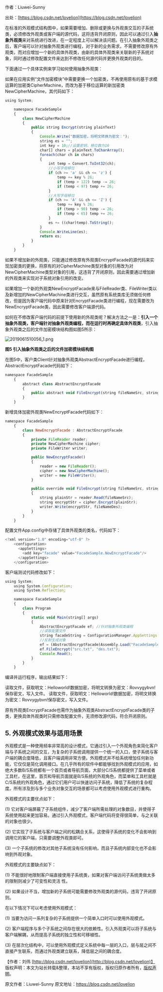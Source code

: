 

  
作者：Liuwei-Sunny

出处：[https://blog.csdn.net/lovelion](https://blog.csdn.net/lovelion)

在标准的外观模式结构图中，如果需要增加、删除或更换与外观类交互的子系统类，必须修改外观类或客户端的源代码，这将违背开闭原则，因此可以通过引入**抽象外观类**来对系统进行改进，在一定程度上可以解决该问题。在引入抽象外观类之后，客户端可以针对抽象外观类进行编程，对于新的业务需求，不需要修改原有外观类，而对应增加一个新的具体外观类，由新的具体外观类来关联新的子系统对象，同时通过修改配置文件来达到不修改任何源代码并更换外观类的目的。

下面通过一个具体实例来学习如何使用抽象外观类：

如果在应用实例“文件加密模块”中需要更换一个加密类，不再使用原有的基于求模运算的加密类CipherMachine，而改为基于移位运算的新加密类NewCipherMachine，其代码如下：

```js 
using System;

    namespace FacadeSample
    {
        class NewCipherMachine
        {
            public string Encrypt(string plainText)
            {
                Console.Write("数据加密，将明文转换为密文：");
                string es = "";
                int key = 10;//设置密钥，移位数为10
                char[] chars = plainText.ToCharArray();
                foreach(char ch in chars)
                {
                    int temp = Convert.ToInt32(ch);
                    //小写字母移位
                    if (ch >= 'a' && ch <= 'z') {
                        temp += key % 26;
                        if (temp > 122) temp -= 26;
                        if (temp < 97) temp += 26;
                    }
                    //大写字母移位
                    if (ch >= 'A' && ch <= 'Z') {
                        temp += key % 26;
                        if (temp > 90) temp -= 26;
                        if (temp < 65) temp += 26;
                    }
                    es += ((char)temp).ToString();
                }
                Console.WriteLine(es);
                return es;
            }
        }
    }
```

如果不增加新的外观类，只能通过修改原有外观类EncryptFacade的源代码来实现加密类的更换，将原有的对CipherMachine类型对象的引用改为对NewCipherMachine类型对象的引用，这违背了开闭原则，因此需要通过增加新的外观类来实现对子系统对象引用的改变。

如果增加一个新的外观类NewEncryptFacade来与FileReader类、FileWriter类以及新增加的NewCipherMachine类进行交互，虽然原有系统类库无须做任何修改，但是因为客户端代码中原来针对EncryptFacade类进行编程，现在需要改为NewEncryptFacade类，因此需要修改客户端源代码。

如何在不修改客户端代码的前提下使用新的外观类呢？解决方法之一是：**引入一个抽象外观类，客户端针对抽象外观类编程，而在运行时再确定具体外观类**，引入抽象外观类之后的文件加密模块结构图如图5所示：

![2019061510056_1.png](https://gitee.com/hezhiyuan007/java-study/raw/master/images/DesignMode2/43be4024-f737-4941-aaaf-ddb6a2a2829a.png)

**图5 引入抽象外观类之后的文件加密模块结构图**

在图5中，客户类Client针对抽象外观类AbstractEncryptFacade进行编程，AbstractEncryptFacade代码如下：

```js 
namespace FacadeSample
    {
        abstract class AbstractEncryptFacade
        {
            public abstract void FileEncrypt(string fileNameSrc, string fileNameDes);
        }
    }
```

新增具体加密外观类NewEncryptFacade代码如下：


```js 
namespace FacadeSample
    {
        class NewEncryptFacade : AbstractEncryptFacade
        {
            private FileReader reader;
            private NewCipherMachine cipher;
            private FileWriter writer;

            public NewEncryptFacade()
            {
                reader = new FileReader();
                cipher = new NewCipherMachine();
                writer = new FileWriter();
            }

            public override void FileEncrypt(string fileNameSrc, string fileNameDes)
            {
                string plainStr = reader.Read(fileNameSrc);
                string encryptStr = cipher.Encrypt(plainStr);
                writer.Write(encryptStr, fileNameDes);
            }
        }
    }
```

配置文件App.config中存储了具体外观类的类名，代码如下：


```js 
<?xml version="1.0" encoding="utf-8" ?>
    <configuration>
      <appSettings>
        <add key="facade" value="FacadeSample.NewEncryptFacade"/>
      </appSettings>
    </configuration>
```

客户端测试代码修改如下：


```js 
using System;
    using System.Configuration;
    using System.Reflection;

    namespace FacadeSample
    {
        class Program
        {
            static void Main(string[] args)
            {
                AbstractEncryptFacade ef; //针对抽象外观类编程
                //读取配置文件
                string facadeString = ConfigurationManager.AppSettings["facade"];
                //反射生成对象
                ef = (AbstractEncryptFacade)Assembly.Load("FacadeSample"). CreateInstance (facadeString);
                ef.FileEncrypt("src.txt", "des.txt");
                Console.Read();
            }
        }
    }
```

编译并运行程序，输出结果如下：

读取文件，获取明文：Helloworld!数据加密，将明文转换为密文：Rovvygybvn!保存密文，写入文件。 读取文件，获取明文：Helloworld!数据加密，将明文转换为密文：Rovvygybvn!保存密文，写入文件。

原有外观类EncryptFacade也需作为抽象外观类AbstractEncryptFacade类的子类，更换具体外观类时只需修改配置文件，无须修改源代码，符合开闭原则。

## 5. 外观模式效果与适用场景

外观模式是一种使用频率非常高的设计模式，它通过引入一个外观角色来简化客户端与子系统之间的交互，为复杂的子系统调用提供一个统一的入口，使子系统与客户端的耦合度降低，且客户端调用非常方便。外观模式并不给系统增加任何新功能，它仅仅是简化调用接口。在几乎所有的软件中都能够找到外观模式的应用，如绝大多数B/S系统都有一个首页或者导航页面，大部分C/S系统都提供了菜单或者工具栏，在这里，首页和导航页面就是B/S系统的外观角色，而菜单和工具栏就是C/S系统的外观角色，通过它们用户可以快速访问子系统，降低了系统的复杂程度。所有涉及到与多个业务对象交互的场景都可以考虑使用外观模式进行重构。

外观模式的主要优点如下：

(1) 它对客户端屏蔽了子系统组件，减少了客户端所需处理的对象数目，并使得子系统使用起来更加容易。通过引入外观模式，客户端代码将变得很简单，与之关联的对象也很少。

(2) 它实现了子系统与客户端之间的松耦合关系，这使得子系统的变化不会影响到调用它的客户端，只需要调整外观类即可。

(3) 一个子系统的修改对其他子系统没有任何影响，而且子系统内部变化也不会影响到外观对象。

外观模式的主要缺点如下：

(1) 不能很好地限制客户端直接使用子系统类，如果对客户端访问子系统类做太多的限制则减少了可变性和灵活 性。

(2) 如果设计不当，增加新的子系统可能需要修改外观类的源代码，违背了开闭原则。

在以下情况下可以考虑使用外观模式：

(1) 当要为访问一系列复杂的子系统提供一个简单入口时可以使用外观模式。

(2) 客户端程序与多个子系统之间存在很大的依赖性。引入外观类可以将子系统与客户端解耦，从而提高子系统的独立性和可移植性。

(3) 在层次化结构中，可以使用外观模式定义系统中每一层的入口，层与层之间不直接产生联系，而通过外观类建立联系，降低层之间的耦合度。

【作者：刘伟 [http://blog.csdn.net/lovelion](http://blog.csdn.net/lovelion)】
版权声明：本文为站长转载&整理，本站不享有版权，版权归原作者所有，[版权声明](https://gitee.com/hezhiyuan007/java-notes/raw/master/disclaimer.md)。




原文作者：Liuwei-Sunny 原文地址：https://blog.csdn.net/lovelion